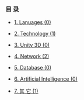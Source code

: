 ###   目  录

 + [1. Lanuages (0)](./)

 + [2. Technology (1)](./sub/tec)

 + [3. Unity 3D (0)](./)

 + [4. Network (2)](./sub/net)

 + [5. Database (0)](./)

 + [6. Artificial Intelligence (0)](./)

 + [7. 其 它 (1)](./sub/oth)


<!--
# Welcome to GitHub Pages

You can use the [editor on GitHub](https://github.com/jqhgit/jqhgit.github.io/edit/master/index.md) to maintain and preview the content for your website in **Markdown* *files*.

~~Whenever you commit to this repository, GitHub Pages will run [Jekyll](https://jekyllrb.com/) to rebuild the pages in your site, from the content in your Markdown files.~~
[linktotest](./test.md)
### Markdown

- [ ] check demo 1
- [ ] check demo 2
- [ ] check demo 3

### table demo

head1 | head2
------|------
  a   |   b  
  c   |   d

Markdown is
>a lightweight and easy-to-use syntax for styling your writing. It includes conventions for

```c++
int fun(int a, int b)
{
  return a+b;
}
```

```markdown
Syntax highlighted code block

# Header 1
## Header 2
### Header 3

- Bulleted
- List
int
1. Numbered
2. List

**Bold** and _Italic_ and `Code` text

[Link](url) and ![Image](src)
```

For more details see [GitHub Flavored Markdown](https://guides.github.com/features/mastering-markdown/).

### Jekyll Themes

Your Pages site will use the layout and styles from the Jekyll theme you have selected in your [repository settings](https://github.com/jqhgit/jqhgit.github.io/settings). The name of this theme is saved in the Jekyll `_config.yml` configuration file.

### Support or Contact

Having trouble with Pages? Check out our [documentation](https://help.github.com/categories/github-pages-basics/) or [contact support](https://github.com/contact) and we’ll help you sort it out.
-->


